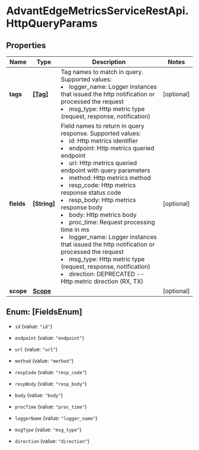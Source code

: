 # AdvantEdgeMetricsServiceRestApi.HttpQueryParams

## Properties
Name | Type | Description | Notes
------------ | ------------- | ------------- | -------------
**tags** | [**[Tag]**](Tag.md) | Tag names to match in query. Supported values:<br> <li>logger_name: Logger instances that issued the http notification or processed the request <li>msg_type: Http metric type (request, response, notification) | [optional] 
**fields** | **[String]** | Field names to return in query response. Supported values:<br> <li>id: Http metrics identifier<br> <li>endpoint: Http metrics queried endpoint<br> <li>url: Http metrics queried endpoint with query parameters<br> <li>method: Http metrics method<br> <li>resp_code: Http metrics response status code<br> <li>resp_body: Http metrics response body<br> <li>body: Http metrics body<br> <li>proc_time: Request processing time in ms<br> <li>logger_name: Logger instances that issued the http notification or processed the request<br> <li>msg_type: Http metric type (request, response, notification)<br> <li>direction: DEPRECATED -- Http metric direction (RX, TX) | [optional] 
**scope** | [**Scope**](Scope.md) |  | [optional] 


<a name="[FieldsEnum]"></a>
## Enum: [FieldsEnum]


* `id` (value: `"id"`)

* `endpoint` (value: `"endpoint"`)

* `url` (value: `"url"`)

* `method` (value: `"method"`)

* `respCode` (value: `"resp_code"`)

* `respBody` (value: `"resp_body"`)

* `body` (value: `"body"`)

* `procTime` (value: `"proc_time"`)

* `loggerName` (value: `"logger_name"`)

* `msgType` (value: `"msg_type"`)

* `direction` (value: `"direction"`)




